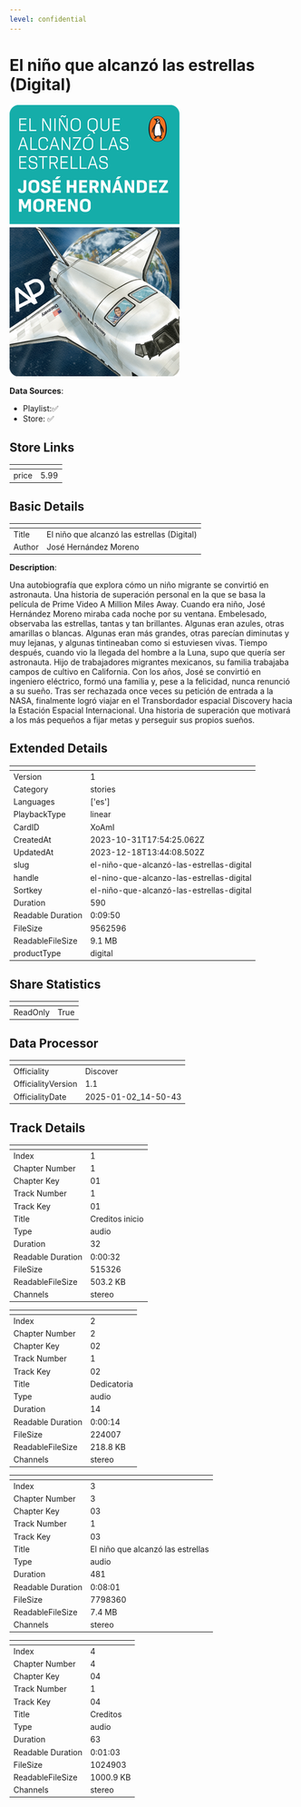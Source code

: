 ```yaml
---
level: confidential
---
```

# El niño que alcanzó las estrellas (Digital)

![card_[XoAmI].png](../../img/cards/card_[XoAmI].png)

**Data Sources**: 

- Playlist:✅
- Store: ✅


## Store Links

| <!-- --> | <!-- --> |
| - | - |
| price | 5.99 |


## Basic Details

| <!-- --> | <!-- --> |
| - | - |
| Title | El niño que alcanzó las estrellas (Digital) |
| Author | José Hernández Moreno |

**Description**:

Una autobiografía que explora cómo un niño migrante se convirtió en astronauta. Una historia de superación personal en la que se basa la película de Prime Video A Million Miles Away.  Cuando era niño, José Hernández Moreno miraba cada noche por su ventana. Embelesado, observaba las estrellas, tantas y tan brillantes. Algunas eran azules, otras amarillas o blancas. Algunas eran más grandes, otras parecían diminutas y muy lejanas, y algunas tintineaban como si estuviesen vivas. Tiempo después, cuando vio la llegada del hombre a la Luna, supo que quería ser astronauta.  Hijo de trabajadores migrantes mexicanos, su familia trabajaba campos de cultivo en California. Con los años, José se convirtió en ingeniero eléctrico, formó una familia y, pese a la felicidad, nunca renunció a su sueño. Tras ser rechazada once veces su petición de entrada a la NASA, finalmente logró viajar en el Transbordador espacial Discovery hacia la Estación Espacial Internacional.  Una historia de superación que motivará a los más pequeños a fijar metas y perseguir sus propios sueños.


## Extended Details

| <!-- --> | <!-- --> |
| - | - |
| Version | 1 |
| Category | stories |
| Languages | ['es'] |
| PlaybackType | linear |
| CardID | XoAmI |
| CreatedAt | 2023-10-31T17:54:25.062Z |
| UpdatedAt | 2023-12-18T13:44:08.502Z |
| slug | el-niño-que-alcanzó-las-estrellas-digital |
| handle | el-nino-que-alcanzo-las-estrellas-digital |
| Sortkey | el-niño-que-alcanzó-las-estrellas-digital |
| Duration | 590 |
| Readable Duration | 0:09:50 |
| FileSize | 9562596 |
| ReadableFileSize | 9.1 MB |
| productType | digital |


## Share Statistics

| <!-- --> | <!-- --> |
| - | - |
| ReadOnly | True |


## Data Processor

| <!-- --> | <!-- --> |
| - | - |
| Officiality | Discover
| OfficialityVersion | 1.1
| OfficialityDate | 2025-01-02_14-50-43


## Track Details

| <!-- --> | <!-- --> |
| - | - |
| Index | 1 |
| Chapter Number | 1 |
| Chapter Key | 01 |
| Track Number | 1 |
| Track Key | 01 |
| Title | Creditos inicio |
| Type | audio |
| Duration | 32 |
| Readable Duration | 0:00:32 |
| FileSize | 515326 |
| ReadableFileSize | 503.2 KB |
| Channels | stereo |

| <!-- --> | <!-- --> |
| - | - |
| Index | 2 |
| Chapter Number | 2 |
| Chapter Key | 02 |
| Track Number | 1 |
| Track Key | 02 |
| Title | Dedicatoria |
| Type | audio |
| Duration | 14 |
| Readable Duration | 0:00:14 |
| FileSize | 224007 |
| ReadableFileSize | 218.8 KB |
| Channels | stereo |

| <!-- --> | <!-- --> |
| - | - |
| Index | 3 |
| Chapter Number | 3 |
| Chapter Key | 03 |
| Track Number | 1 |
| Track Key | 03 |
| Title | El niño que alcanzó las estrellas |
| Type | audio |
| Duration | 481 |
| Readable Duration | 0:08:01 |
| FileSize | 7798360 |
| ReadableFileSize | 7.4 MB |
| Channels | stereo |

| <!-- --> | <!-- --> |
| - | - |
| Index | 4 |
| Chapter Number | 4 |
| Chapter Key | 04 |
| Track Number | 1 |
| Track Key | 04 |
| Title | Creditos |
| Type | audio |
| Duration | 63 |
| Readable Duration | 0:01:03 |
| FileSize | 1024903 |
| ReadableFileSize | 1000.9 KB |
| Channels | stereo |

